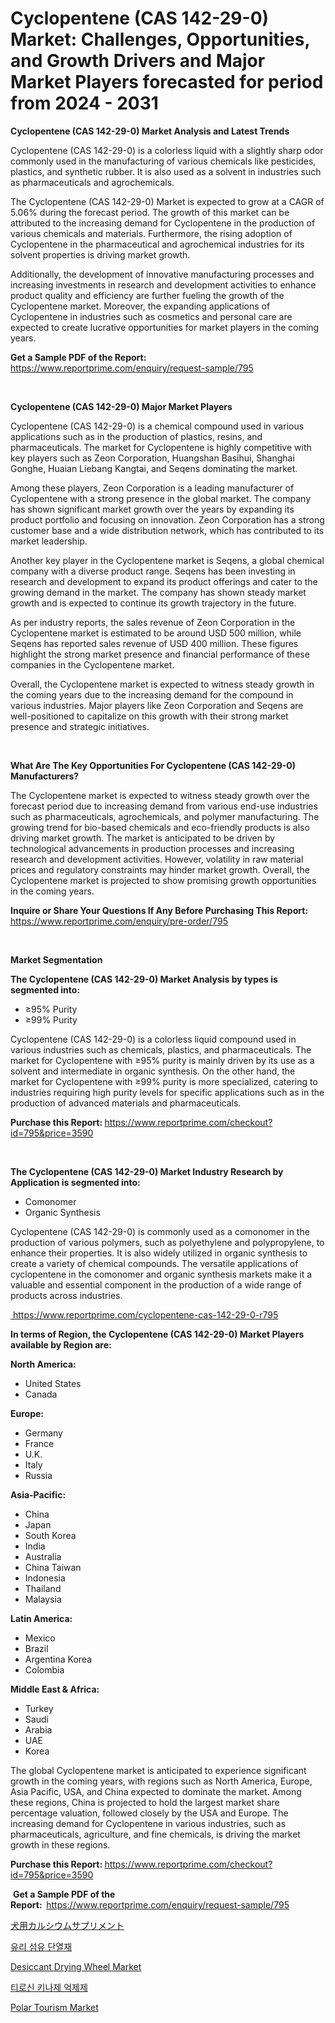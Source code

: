 <p><h1>Cyclopentene (CAS 142-29-0) Market: Challenges, Opportunities, and Growth Drivers and Major Market Players forecasted for period from 2024 - 2031</h1></p><p><strong>Cyclopentene (CAS 142-29-0) Market Analysis and Latest Trends</strong></p>
<p><p>Cyclopentene (CAS 142-29-0) is a colorless liquid with a slightly sharp odor commonly used in the manufacturing of various chemicals like pesticides, plastics, and synthetic rubber. It is also used as a solvent in industries such as pharmaceuticals and agrochemicals.</p><p>The Cyclopentene (CAS 142-29-0) Market is expected to grow at a CAGR of 5.06% during the forecast period. The growth of this market can be attributed to the increasing demand for Cyclopentene in the production of various chemicals and materials. Furthermore, the rising adoption of Cyclopentene in the pharmaceutical and agrochemical industries for its solvent properties is driving market growth.</p><p>Additionally, the development of innovative manufacturing processes and increasing investments in research and development activities to enhance product quality and efficiency are further fueling the growth of the Cyclopentene market. Moreover, the expanding applications of Cyclopentene in industries such as cosmetics and personal care are expected to create lucrative opportunities for market players in the coming years.</p></p>
<p><strong>Get a Sample PDF of the Report:&nbsp;</strong> <a href="https://www.reportprime.com/enquiry/request-sample/795">https://www.reportprime.com/enquiry/request-sample/795</a></p>
<p>&nbsp;</p>
<p><strong>Cyclopentene (CAS 142-29-0) Major Market Players</strong></p>
<p><p>Cyclopentene (CAS 142-29-0) is a chemical compound used in various applications such as in the production of plastics, resins, and pharmaceuticals. The market for Cyclopentene is highly competitive with key players such as Zeon Corporation, Huangshan Basihui, Shanghai Gonghe, Huaian Liebang Kangtai, and Seqens dominating the market.</p><p>Among these players, Zeon Corporation is a leading manufacturer of Cyclopentene with a strong presence in the global market. The company has shown significant market growth over the years by expanding its product portfolio and focusing on innovation. Zeon Corporation has a strong customer base and a wide distribution network, which has contributed to its market leadership.</p><p>Another key player in the Cyclopentene market is Seqens, a global chemical company with a diverse product range. Seqens has been investing in research and development to expand its product offerings and cater to the growing demand in the market. The company has shown steady market growth and is expected to continue its growth trajectory in the future.</p><p>As per industry reports, the sales revenue of Zeon Corporation in the Cyclopentene market is estimated to be around USD 500 million, while Seqens has reported sales revenue of USD 400 million. These figures highlight the strong market presence and financial performance of these companies in the Cyclopentene market.</p><p>Overall, the Cyclopentene market is expected to witness steady growth in the coming years due to the increasing demand for the compound in various industries. Major players like Zeon Corporation and Seqens are well-positioned to capitalize on this growth with their strong market presence and strategic initiatives.</p></p>
<p>&nbsp;</p>
<p><strong>What Are The Key Opportunities For Cyclopentene (CAS 142-29-0) Manufacturers?</strong></p>
<p><p>The Cyclopentene market is expected to witness steady growth over the forecast period due to increasing demand from various end-use industries such as pharmaceuticals, agrochemicals, and polymer manufacturing. The growing trend for bio-based chemicals and eco-friendly products is also driving market growth. The market is anticipated to be driven by technological advancements in production processes and increasing research and development activities. However, volatility in raw material prices and regulatory constraints may hinder market growth. Overall, the Cyclopentene market is projected to show promising growth opportunities in the coming years.</p></p>
<p><strong>Inquire or Share Your Questions If Any Before Purchasing This Report:</strong> <a href="https://www.reportprime.com/enquiry/pre-order/795">https://www.reportprime.com/enquiry/pre-order/795</a></p>
<p>&nbsp;</p>
<p><strong>Market Segmentation</strong></p>
<p><strong>The Cyclopentene (CAS 142-29-0) Market Analysis by types is segmented into:</strong></p>
<p><ul><li>≥95% Purity</li><li>≥99% Purity</li></ul></p>
<p><p>Cyclopentene (CAS 142-29-0) is a colorless liquid compound used in various industries such as chemicals, plastics, and pharmaceuticals. The market for Cyclopentene with ≥95% purity is mainly driven by its use as a solvent and intermediate in organic synthesis. On the other hand, the market for Cyclopentene with ≥99% purity is more specialized, catering to industries requiring high purity levels for specific applications such as in the production of advanced materials and pharmaceuticals.</p></p>
<p><strong>Purchase this Report:&nbsp;</strong><a href="https://www.reportprime.com/checkout?id=795&price=3590">https://www.reportprime.com/checkout?id=795&price=3590</a></p>
<p>&nbsp;</p>
<p><strong>The Cyclopentene (CAS 142-29-0) Market Industry Research by Application is segmented into:</strong></p>
<p><ul><li>Comonomer</li><li>Organic Synthesis</li></ul></p>
<p><p>Cyclopentene (CAS 142-29-0) is commonly used as a comonomer in the production of various polymers, such as polyethylene and polypropylene, to enhance their properties. It is also widely utilized in organic synthesis to create a variety of chemical compounds. The versatile applications of cyclopentene in the comonomer and organic synthesis markets make it a valuable and essential component in the production of a wide range of products across industries.</p></p>
<p><a href="https://www.reportprime.com/cyclopentene-cas-142-29-0-r795">&nbsp;https://www.reportprime.com/cyclopentene-cas-142-29-0-r795</a></p>
<p><strong>In terms of Region, the Cyclopentene (CAS 142-29-0) Market Players available by Region are:</strong></p>
<p>
    <p> <strong> North America: </strong>
        <ul>
            <li>United States</li>
            <li>Canada</li>
        </ul>
        </p> 
    <p> <strong> Europe: </strong>
        <ul>
            <li>Germany</li>
            <li>France</li>
            <li>U.K.</li>
            <li>Italy</li>
            <li>Russia</li>
        </ul>
        </p> 
    <p> <strong> Asia-Pacific: </strong>
        <ul>
            <li>China</li>
            <li>Japan</li>
            <li>South Korea</li>
            <li>India</li>
            <li>Australia</li>
            <li>China Taiwan</li>
            <li>Indonesia</li>
            <li>Thailand</li>
            <li>Malaysia</li>
        </ul>
        </p> 
    <p> <strong> Latin America: </strong>
        <ul>
            <li>Mexico</li>
            <li>Brazil</li>
            <li>Argentina Korea</li>
            <li>Colombia</li>
        </ul>
        </p> 
    <p> <strong> Middle East & Africa: </strong>
        <ul>
            <li>Turkey</li>
            <li>Saudi</li>
            <li>Arabia</li>
            <li>UAE</li>
            <li>Korea</li>
        </ul>
    </p>
    </p>
<p><p>The global Cyclopentene market is anticipated to experience significant growth in the coming years, with regions such as North America, Europe, Asia Pacific, USA, and China expected to dominate the market. Among these regions, China is projected to hold the largest market share percentage valuation, followed closely by the USA and Europe. The increasing demand for Cyclopentene in various industries, such as pharmaceuticals, agriculture, and fine chemicals, is driving the market growth in these regions.</p></p>
<p><strong>Purchase this Report: </strong><a href="https://www.reportprime.com/checkout?id=795&price=3590">https://www.reportprime.com/checkout?id=795&price=3590</a></p>
<p>&nbsp;<strong>Get a Sample PDF of the Report:&nbsp;&nbsp;</strong><a href="https://www.reportprime.com/enquiry/request-sample/795">https://www.reportprime.com/enquiry/request-sample/795</a></p>
<p><strong></strong></p>
<p><p><a href="https://medium.com/@colbu56546/%E7%8A%AC%E7%94%A8%E3%82%AB%E3%83%AB%E3%82%B7%E3%82%A6%E3%83%A0%E3%82%B5%E3%83%97%E3%83%AA%E3%83%A1%E3%83%B3%E3%83%88%E5%B8%82%E5%A0%B4%E3%81%AE%E3%83%88%E3%83%AC%E3%83%B3%E3%83%89%E3%81%A8%E5%88%86%E6%9E%90-%E5%B0%86%E6%9D%A5%E3%81%AE%E6%88%90%E9%95%B7%E3%81%AE%E6%A9%9F%E4%BC%9A%E3%81%A8%E8%AA%B2%E9%A1%8C-2024%E5%B9%B4-2031%E5%B9%B4-a07b5c61bc94">犬用カルシウムサプリメント</a></p><p><a href="https://medium.com/@frankfurter67567/2024%EB%85%84%EB%B6%80%ED%84%B0-2031%EB%85%84%EA%B9%8C%EC%A7%80%EC%9D%98-%EC%9C%A0%EB%A6%AC%EC%84%AC%EC%9C%A0-%EC%A0%88%EC%97%B0%EC%9E%AC-%EC%8B%9C%EC%9E%A5-%EC%84%B1%EC%9E%A5-%EC%A0%84%EB%A7%9D-%EB%B0%8F-%EC%8B%9C%EC%9E%A5%EC%9D%98-%ED%8A%B8%EB%A0%8C%EB%93%9C-%EB%B6%84%EC%84%9D-%EC%9D%91%EC%9A%A9-%ED%94%84%EB%A1%9C%EA%B7%B8%EB%9E%A8-%EC%A7%80%EC%97%AD-%EC%A0%84%EB%A7%9D-%EB%B0%8F-%EC%88%98%EC%9D%B5-%EC%B8%A1%EB%A9%B4%EC%97%90%EC%84%9C-8-3-cagr%EB%A1%9C-%EC%98%88%EC%B8%A1%EB%90%A9%EB%8B%88%EB%8B%A4-c16b2d138bce">유리 섬유 단열재</a></p><p><a href="https://medium.com/@jayrussel94/market-forecast-global-desiccant-drying-wheel-trends-and-impact-analysis-2024-2031-by-9e36d059326c">Desiccant Drying Wheel Market</a></p><p><a href="https://medium.com/@boydsmitham726/%ED%8B%B0%EB%A1%9C%EC%8B%A0-%ED%82%A4%EB%82%98%EC%A0%9C-%EC%96%B5%EC%A0%9C%EC%A0%9C-%EC%8B%9C%EC%9E%A5-%EA%B8%80%EB%A1%9C%EB%B2%8C-%EB%B0%8F-%EC%A7%80%EC%97%AD-%EB%B6%84%EC%84%9D-%EC%B5%9C%EC%A2%85-%EC%82%AC%EC%9A%A9%EC%9E%90-%EC%A0%9C%ED%92%88-%EB%B0%8F-%EC%A7%80%EC%97%AD%EC%97%90-%EC%B4%88%EC%A0%90%EC%9D%84-%EB%A7%9E%EC%B6%98-%EB%B6%84%EC%84%9D-%EB%B0%8F-%EC%98%88%EC%B8%A1-2024-2031-9c252c481515">티로신 키나제 억제제</a></p><p><a href="https://www.linkedin.com/pulse/insights-polar-tourism-market-players-size-geographical-fjxxe">Polar Tourism Market</a></p></p>